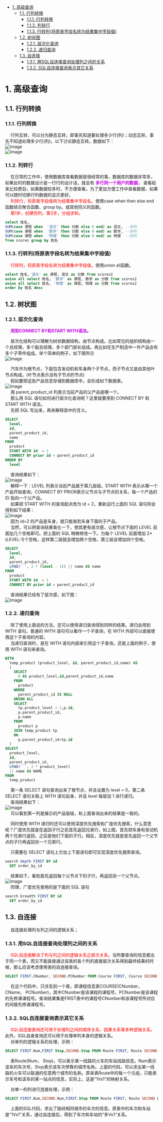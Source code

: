 

<!-- TOC -->

- [1. 高级查询](#1-高级查询)
    - [1.1. 行列转换](#11-行列转换)
        - [1.1.1. 行列转换](#111-行列转换)
        - [1.1.2. 列转行](#112-列转行)
        - [1.1.3. 行转列(将原表字段名转为结果集中字段值)](#113-行转列将原表字段名转为结果集中字段值)
    - [1.2. 树状图](#12-树状图)
        - [1.2.1. 层次化查询](#121-层次化查询)
        - [1.2.2. 递归查询](#122-递归查询)
    - [1.3. 自连接](#13-自连接)
        - [1.3.1. 用SQL自连接查询处理列之间的关系](#131-用sql自连接查询处理列之间的关系)
        - [1.3.2. SQL自连接查询表示其它关系](#132-sql自连接查询表示其它关系)

<!-- /TOC -->


# 1. 高级查询
<!-- 

-->

## 1.1. 行列转换  
### 1.1.1. 行列转换  
&emsp; 行列互转，可以分为静态互转，即事先知道要处理多少行(列)；动态互转，事先不知道处理多少行(列)。以下讨论静态互转。数据如下：  
![image](http://182.92.69.8:8081/img/SQL/sql-9.png)  
![image](http://182.92.69.8:8081/img/SQL/sql-10.png)  

### 1.1.2. 列转行  
&emsp; 在日常的工作中，使用数据库查看数据是很经常的事，数据库的数据非常多，如果此时的数据设计是一行行的设计话，就会有 **<font color = "clime">多行同一个用户的数据，</font>** 查看起来比较费劲，如果数据较多时，不方便查看，为了更加方便工作中查看数据，如果可以随时切换行列数据的显示更好。  
&emsp; <font color = "red">列转行，将原表字段值转为结果集中字段名。</font>使用case when then else end函数结合聚合函数、group by。或其他同义的函数。  
&emsp; <font color = "red">第1步，创建伪列。第2步，分组求和。</font>  

```sql
select 姓名,
SUM(case 课程 when  '语文' then 分数 else 0 end) as 语文, --伪列
SUM(case 课程 when  '数学' then 分数 else 0 end) as 数学, --伪列
SUM(case 课程 when  '物理' then 分数 else 0 end) as 物理  --伪列
from scores group by 姓名
```

### 1.1.3. 行转列(将原表字段名转为结果集中字段值)  
&emsp; <font color = "red">行转列，将原表字段名转为结果集中字段值。</font>使用union all函数。  

```sql
select 姓名,'语文' as 课程, 语文 as 分数 from scores2 
union all select 姓名, '数学' as 课程, 数学 as 分数 from scores2 
union all select 姓名, '物理' as 课程, 物理 as 分数 from scores2 
order by 姓名 desc
```


## 1.2. 树状图  
<!-- 
SQL 高级查询 ——（层次化查询，递归）
https://cloud.tencent.com/developer/article/1559389?from=information.detail.%E5%B1%82%E6%AC%A1%E5%8C%96%E6%9F%A5%E8%AF%A2
-->
### 1.2.1. 层次化查询  
&emsp; **<font color = "clime">用到CONNECT BY和START WITH语法。</font>**   

&emsp; 层次化结构可以理解为树状数据结构，由节点构成。比如常见的组织结构由一个总经理，多个副总经理，多个部门部长组成。再比如在生产制造中一件产品会有多个子零件组成。举个简单的例子，如下图所示  
![image](http://182.92.69.8:8081/img/SQL/sql-155.png)  

&emsp; 汽车作为根节点，下面包含发动机和车身两个子节点，而子节点又是由其他叶节点构成。(叶节点表示没有子节点的节点)  
&emsp; 假如要把这些产品信息存储到数据库中，会形成如下数据表。  
![image](http://182.92.69.8:8081/img/SQL/sql-156.png)  
&emsp; 用 parent_product_id 列表示当前产品的父产品是哪一个。  
&emsp; 那么用 SQL 语句如何进行层次化查询呢？这里就要用到 CONNECT BY 和 START WITH 语法。  
&emsp; 先把 SQL 写出来，再来解释其中的含义。  

```sql
SELECT
  level,
  id,
  parent_product_id,
  name
FROM
  product
  START WITH id  = 1
  CONNECT BY prior id = parent_product_id
ORDER BY
  level
```

&emsp; 查询结果如下：  
![image](http://182.92.69.8:8081/img/SQL/sql-157.png)  
&emsp; 解释一下：LEVEL 列表示当前产品属于第几层级。START WITH 表示从哪一个产品开始查询，CONNECT BY PRIOR表示父节点与子节点的关系，每一个产品的 ID 指向一个父产品。  
&emsp; 如果把 START WITH 的查询起点改为 id = 2，重新运行上面的 SQL 语句将会得到如下结果：  
![image](http://182.92.69.8:8081/img/SQL/sql-158.png)  
&emsp; 因为 id=2 的产品是车身，就只能查到车身下面的子产品。  
&emsp; 当然，可以把查询结果美化一下，使其更有层次感，让根节点下面的 LEVEL 前面加几个空格即可。把上面的 SQL 稍微修改一下。为每个 LEVEL 前面增加 2*(LEVEL-1)个空格，这样第二层就会增加两个空格，第三层会增加四个空格。  

```sql
SELECT
  level,
  id,
  parent_product_id,
  LPAD(' ', 2 * (level - 1)) || name AS name
FROM
  product
  START WITH id  = 1
  CONNECT BY prior id = parent_product_id
```

&emsp; 查询结果已经有了层次感，如下图：  
![image](http://182.92.69.8:8081/img/SQL/sql-159.png)  

### 1.2.2. 递归查询  
&emsp; 除了使用上面说的方法，还可以使用递归查询得到同样的结果。递归会用到 WITH 语句。普通的 WITH 语句可以看作一个子查询，在 WITH 外部可以直接使用这个子查询的内容。  
&emsp; 当递归查询时，是在 WITH 语句内部来引用这个子查询。还是上面的例子，使用 WITH 语句来查询。  

```sql
WITH
  temp_product (product_level, id, parent_product_id,name) AS
  (
    SELECT
      0 AS product_level,id,parent_product_id,name
    FROM
      product
    WHERE
      parent_product_id IS NULL
    UNION ALL
    SELECT
      tp.product_level + 1,p.id,
      p.parent_product_id,
      p.name
    FROM
      product p
    JOIN temp_product tp
    ON
      p.parent_product_id=tp.id
  )
SELECT
  product_level,
  id,
  parent_product_id,
  LPAD(' ', 2 * product_level)
  || name AS NAME
FROM
  temp_product
```

&emsp; 第一条 SELECT 语句查询出来了根节点，并且设置为 level = 0，第二条SELECT 语句关联上 WITH 语句自身，并且 level 每层加 1 进行递归。   
&emsp; 查询结果如下：   
![image](http://182.92.69.8:8081/img/SQL/sql-160.png)  
&emsp; 可以看到第一列是展示的产品层级，和上面查询出来的结果是一致的。  

&emsp; 同时使用 WITH 递归时还可以使用深度优先搜索和广度优先搜索，什么意思呢？广度优先就是在返回子行之前首先返回兄弟行，如上图，首先把车身和发动机两个兄弟行返回，之后是他们下面的子行。相反，深度优先就是首先返回一个父节点的子行再返回另一个兄弟行。  

&emsp; 只需要在 SELECT 语句上方加上下面语句即可实现深度优先搜索查询。    

```sql
search depth FIRST BY id
  SET order_by_id
```

&emsp; 结果如下，看到首先返回每个父节点下的子行，再返回另一个父节点。  
![image](http://182.92.69.8:8081/img/SQL/sql-161.png)  
&emsp; 同理，广度优先使用的是下面的 SQL 语句    

```sql
search breadth FIRST BY id
  SET order_by_id
```

## 1.3. 自连接  
&emsp; 自连接处理列与列之间的逻辑关系；  

### 1.3.1. 用SQL自连接查询处理列之间的关系  
&emsp; <font color = "red">SQL自连接解决了列与列之间的逻辑关系之层次关系。</font>当所要查询的信息都出于同一个表，而又不能直接通过该表的各个列的直接层次关系得到最终结果的时候，那么应该考虑使用表的自连接查询。  

```sql
SELECT FIRST.CNumber, SECOND.PCNumber FROM Course FIRST, Course SECOND WHERE FIRST.PCNumber=SECOND.CNumber;  
```
&emsp; 在这个代码中，只涉及到一个表，即课程信息表COURSE(CNumber，CName， PCNumber)，其中CNumber是该课程的课程号，PCNumber是该课程的先修课课程号。查询结果集是FIRST表中的课程号CNumber和该课程号所对应的间接先修课课程号。  

### 1.3.2. SQL自连接查询表示其它关系  
&emsp; <font color = "red">SQL自连接查询还可用于处理列之间的顺序关系、因果关系等多种逻辑关系。</font>此外，SQL自身查询还可以用于处理单列本身的逻辑关系。  
&emsp; 对单列的逻辑关系的处理，示例：  

```sql
SELECT FIRST.Num,FIRST Stop,SECOND.Stop FROM Route FIRST, Route SECOND WHERE FIRST.NUM=SECOND.NUM;
```
&emsp; 表Route(Num， Stop)，可以表示某一线路的火车的车站线路信息。Num表示该车的车次号，Stop表示该车次停靠的城市名称。上面的代码，可以求出某一线路的火车可以联通的任意两个城市的名称。原来表Route中的每一个元组，只能表示车号和该车的某一站点的信息，实际上，这是“1Vs1”的映射关系。  

&emsp; 对单一的列进行连接处理，示例：  

```sql
SELECT FIRST.Num,SECOND.Num,FIRST.Stop FROM Route FIRST, Route SECOND WHERE FRIST.Stop=SECOND.Stop;
```
&emsp; 上面的SQL代码，求出了路经相同城市的车次的信息。原表中的车次和车站是“1Vs1”关系，通过自连接后，得到了车次和车站的“多Vs1”关系。  

